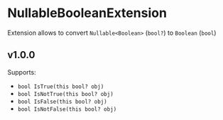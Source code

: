 ﻿# NullableBooleanExtension
Extension allows to convert `Nullable<Boolean>` (`bool?`) to `Boolean` (`bool`)

## v1.0.0
Supports:
* `bool IsTrue(this bool? obj)`
* `bool IsNotTrue(this bool? obj)`
* `bool IsFalse(this bool? obj)`
* `bool IsNotFalse(this bool? obj)`
